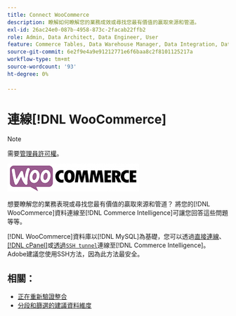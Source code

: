 ```yaml
---
title: Connect WooCommerce
description: 瞭解如何瞭解您的業務成效或尋找您最有價值的贏取來源和管道。
exl-id: 26ac24e0-087b-4958-873c-2facab22ffb2
role: Admin, Data Architect, Data Engineer, User
feature: Commerce Tables, Data Warehouse Manager, Data Integration, Data Import/Export
source-git-commit: 6e2f9e4a9e91212771e6f6baa8c2f8101125217a
workflow-type: tm+mt
source-wordcount: '93'
ht-degree: 0%

---
```


# 連線[!DNL WooCommerce]

>[!NOTE]
>
>需要[管理員許可權](../../../administrator/user-management/user-management.md)。

![](../../../assets/WooCommerce-Logo.jpg)

想要瞭解您的業務表現或尋找您最有價值的贏取來源和管道？ 將您的[!DNL WooCommerce]資料連線至[!DNL Commerce Intelligence]可讓您回答這些問題等等。

[!DNL WooCommerce]資料庫以[!DNL MySQL]為基礎，您可以透過[直接連線](../integrations/mysql-via-a-direct-connection.md)、[[!DNL cPanel]](../integrations/mysql-via-cpanel.md)或[透過`SSH tunnel`](../integrations/mysql-via-ssh-tunnel.md)連線至[!DNL Commerce Intelligence]。 Adobe建議您使用SSH方法，因為此方法最安全。

## 相關：

* [正在重新驗證整合](https://experienceleague.adobe.com/docs/commerce-knowledge-base/kb/how-to/mbi-reauthenticating-integrations.html)
* [分段和篩選的建議資料維度](../../../best-practices/segment-filter.md)
